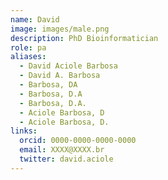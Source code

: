 ```yaml
---
name: David
image: images/male.png
description: PhD Bioinformatician
role: pa
aliases:
  - David Aciole Barbosa
  - David A. Barbosa
  - Barbosa, DA
  - Barbosa, D.A
  - Barbosa, D.A.
  - Aciole Barbosa, D
  - Aciole Barbosa, D.
links:
  orcid: 0000-0000-0000-0000
  email: XXXX@XXXX.br
  twitter: david.aciole
---
```

